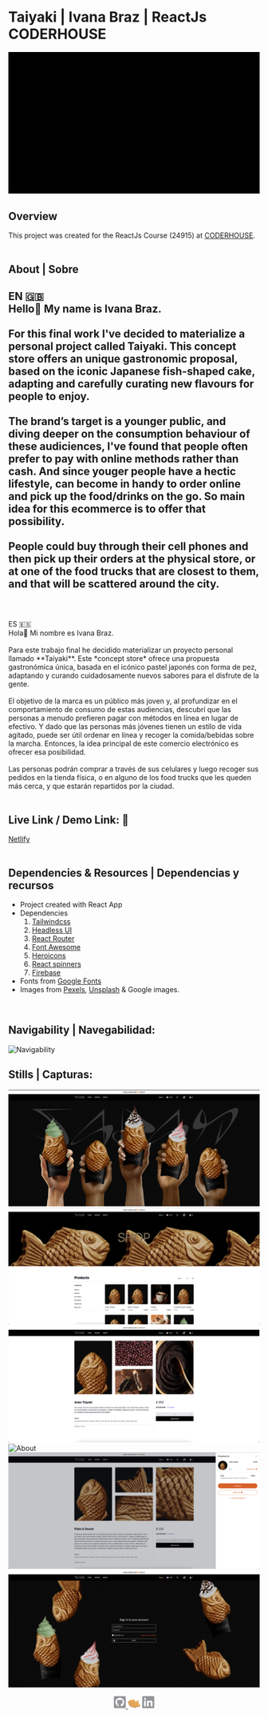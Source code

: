 # Taiyaki | Ivana Braz | ReactJs CODERHOUSE

  ![TaiyakiLogo](./readme/taiyaki.gif)

  ## Overview
  This project was created for the ReactJs Course (24915) at [CODERHOUSE](https://www.coderhouse.com/).
  <br>
  <br>

  ## About | Sobre
  EN 🇬🇧<br>
  Hello👋 My name is Ivana Braz.
  <br>
  <br>
  For this final work I've decided to materialize a personal project called **Taiyaki**. This concept store offers an unique gastronomic proposal, based on the iconic Japanese fish-shaped cake, adapting and carefully curating new flavours for people to enjoy.<br>
  <br>
  The brand’s target is a younger public, and diving deeper on the consumption behaviour of these audiciences, I've found that people often prefer to pay with online methods rather than cash. And since youger people have a hectic lifestyle, can become in handy to order online and pick up the food/drinks on the go. So main idea for this ecommerce is to offer that possibility.<br>
  <br>
  People could buy through their cell phones and then pick up their orders at the physical store, or at one of the food trucks that are closest to them, and that will be scattered around the city.<br>
  <br>
  ---
  <br>
  ES 🇪🇸<br>
  Hola👋 Mi nombre es Ivana Braz.
  <br>
  <br>
  Para este trabajo final he decidido materializar un proyecto personal llamado **Taiyaki**. Este *concept store* ofrece una propuesta gastronómica única, basada en el icónico pastel japonés con forma de pez, adaptando y curando cuidadosamente nuevos sabores para el disfrute de la gente.<br>
  <br>
  El objetivo de la marca es un público más joven y, al profundizar en el comportamiento de consumo de estas audiencias, descubrí que las personas a menudo prefieren pagar con métodos en línea en lugar de efectivo. Y dado que las personas más jóvenes tienen un estilo de vida agitado, puede ser útil ordenar en línea y recoger la comida/bebidas sobre la marcha. Entonces, la idea principal de este comercio electrónico es ofrecer esa posibilidad.<br>
  <br>
  Las personas podrán comprar a través de sus celulares y luego recoger sus pedidos en la tienda física, o en alguno de los food trucks que les queden más cerca, y que estarán repartidos por la ciudad.<br>
  <br>

  ## Live Link / Demo Link: 🔗
  [Netlify](https://taiyaki-taiyaki.netlify.app)
  <br>
  <br>

  ## Dependencies & Resources | Dependencias y recursos
  - Project created with React App
  - Dependencies <br>
    1. [Tailwindcss](https://tailwindcss.com/)
    2. [Headless UI](https://headlessui.de)
    3. [React Router](https://reactrouter.com/)
    4. [Font Awesome](https://fontawesome.com/)
    5. [Heroicons](https://heroicons.com/)
    6. [React spinners](https://www.npmjs.com/package/react-spinners)
    7. [Firebase](https://firebase.google.com/)
  - Fonts from [Google Fonts](https://fonts.google.com/)
  - Images from [Pexels](https://www.pexels.com/), [Unsplash](https://unsplash.com/) & Google images.
  <br>

  ## Navigability | Navegabilidad:
  ![Navigability](./readme/navigability.gif)

  ## Stills | Capturas:
  ![Home](./readme/home.png)
  ![Shop](./readme/shop.png)
  ![Product detail](./readme/itemdetail.png)
  ![About](./readme/about.gif)
  ![Shopping cart](./readme/shoppingcart.png)
  ![Sign in](./readme/signin.png)

<p align="center">
  <a href="https://github.com/ivanabraz">
    <img src="./readme/github.png" alt="github" width="25" height="25">
  </a>
  <img src="./readme/emoji.png" alt="Taiyaki emoji" width="25" height="19"> 
  <a href="https://www.linkedin.com/in/ivanabraz/">
    <img src="./readme/linkedin.png" alt="linkedin" width="25" height="25">
  </a>
</p>